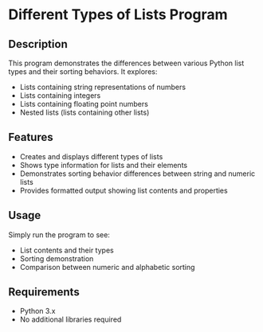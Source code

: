 # Different Types of Lists Program

## Description
This program demonstrates the differences between various Python list types and their sorting behaviors. It explores:
- Lists containing string representations of numbers
- Lists containing integers
- Lists containing floating point numbers  
- Nested lists (lists containing other lists)

## Features
- Creates and displays different types of lists
- Shows type information for lists and their elements
- Demonstrates sorting behavior differences between string and numeric lists
- Provides formatted output showing list contents and properties

## Usage
Simply run the program to see:
- List contents and their types
- Sorting demonstration
- Comparison between numeric and alphabetic sorting

## Requirements
- Python 3.x
- No additional libraries required